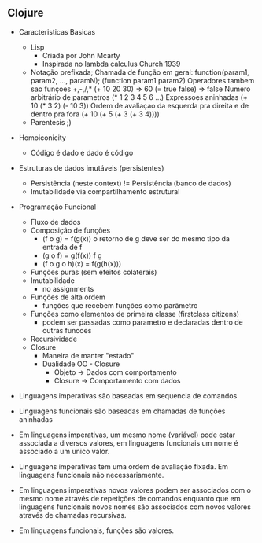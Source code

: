 ## Clojure

- Caracteristicas Basicas
    * Lisp
      + Criada por John Mcarty
      + Inspirada no lambda calculus Church 1939
    * Notação prefixada;
      Chamada de função em geral: function(param1, param2, ..., paramN);
      (function param1 param2)
      Operadores tambem sao funçoes +,-,/,*
      (+ 10 20 30)   => 60
      (= true false) => false
      Numero arbitrário de parametros
      (* 1 2 3 4 5 6 ...)
      Expressoes aninhadas
      (+ 10 (* 3 2) (- 10 3))
      Ordem de avaliaçao da esquerda pra direita e de dentro pra fora
      (+ 10 (+ 5 (+ 3 (+ 3 4))))
    * Parentesis ;)
- Homoiconicity
  * Código é dado e dado é código
- Estruturas de dados imutáveis (persistentes)
  * Persistência (neste context) != Persistência (banco de dados)
  * Imutabilidade via compartilhamento estrutural

- Programação Funcional
  * Fluxo de dados
  * Composição de funções
    - (f o g) = f(g(x)) o retorno de g deve ser do mesmo tipo da entrada de f
    - (g o f) = g(f(x))              f                                      g
    - (f o g o h)(x) = f(g(h(x)))
  * Funções puras (sem efeitos colaterais)
  * Imutabilidade
    - no assignments
  * Funções de alta ordem
    - funções que recebem funções como parâmetro
  * Funções como elementos de primeira classe (firstclass citizens)
    - podem ser passadas como parametro e declaradas dentro de outras funcoes
  * Recursividade
  * Closure
    - Maneira de manter "estado"
    - Dualidade OO - Closure
      + Objeto -> Dados com comportamento
      + Closure -> Comportamento com dados
      

* Linguagens imperativas são baseadas em sequencia de comandos
* Linguagens funcionais são baseadas em chamadas de funções aninhadas

* Em linguagens imperativas, um mesmo nome (variável) pode estar associada a diversos valores, em linguagens funcionais um nome é associado a um unico valor.

* Linguagens imperativas tem uma ordem de avaliação fixada. Em linguagens funcionais não necessariamente.

* Em linguagens imperativas novos valores podem ser associados com o mesmo nome através de repetições de comandos enquanto que em linguagens funcionais novos nomes são associados com novos valores através de chamadas recursivas.

* Em linguagens funcionais, funções são valores.

